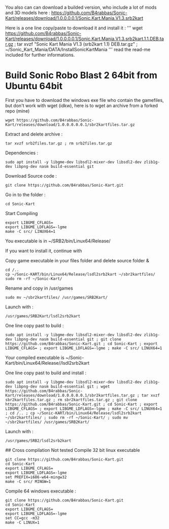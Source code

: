 You also can can download a builded version, who include a lot of mods and 3D models here :
https://github.com/B4rabbas/Sonic-Kart/releases/download/1.0.0.0.0.1/Sonic.Kart.Mania.V1.3.srb2kart

Here is a one line copy/paste to download it and install it :
'''
wget https://github.com/B4rabbas/Sonic-Kart/releases/download/1.0.0.0.0.1/Sonic.Kart.Mania.V1.3.srb2kart.1.1.DEB.tar.gz ; tar xvzf "Sonic Kart Mania V1.3 (srb2kart 1.1) DEB.tar.gz" ; ~/Sonic_Kart_Mania/DATA/InstallSonicKartMania
'''
read the read-me included for further informations.

# Build Sonic Robo Blast 2 64bit from Ubuntu 64bit

First you have to download the windows exe file who contain the gamefiles, but don't work with wget (idkw), here is to wget an archive from a forked repo (mine)
```
wget https://github.com/B4rabbas/Sonic-Kart/releases/download/1.0.0.0.0.0.1/sbr2kartfiles.tar.gz
```
Extract and delete archive :
```
tar xvzf srb2files.tar.gz ; rm srb2files.tar.gz
```
Dependencies :
```
sudo apt install -y libgme-dev libsdl2-mixer-dev libsdl2-dev zlib1g-dev libpng-dev nasm build-essential git
```
Download Source code :
```
git clone https://github.com/B4rabbas/Sonic-Kart.git
```
Go in to the folder :
```
cd Sonic-Kart
```
Start Compiling
```
export LIBGME_CFLAGS=
export LIBGME_LDFLAGS=-lgme
make -C src/ LINUX64=1
```
You executable is in ~/SRB2/bin/Linux64/Release/

If you want to install it, continue with

Copy game executable in your files folder and delete source folder &
```
cd /..
cp ~/Sonic-KART/bin/Linux64/Release/lsdl2srb2kart ~/sbr2kartfiles/
sudo rm -rf ~/Sonic-Kart/
```
Rename and copy in /usr/games
```
sudo mv ~/sbr2kartfiles/ /usr/games/SRB2Kart/
```
Launch with :
```
/usr/games/SRB2Kart/lsdl2srb2kart
```
One line copy past to build :
```
sudo apt install -y libgme-dev libsdl2-mixer-dev libsdl2-dev zlib1g-dev libpng-dev nasm build-essential git ; git clone https://github.com/B4rabbas/Sonic-Kart.git ; cd Sonic-Kart ; export LIBGME_CFLAGS= ; export LIBGME_LDFLAGS=-lgme ; make -C src/ LINUX64=1
```
Your compiled executable is 
~/Sonic-Kart/bin/Linux64/Release//lsdl2srb2kart

One line copy past to build and install :
```
sudo apt install -y libgme-dev libsdl2-mixer-dev libsdl2-dev zlib1g-dev libpng-dev nasm build-essential git ; wget https://github.com/B4rabbas/Sonic-Kart/releases/download/1.0.0.0.0.0.1/sbr2kartfiles.tar.gz ; tar xvzf sbr2kartfiles.tar.gz ; rm sbr2kartfiles.tar.gz ; git clone https://github.com/B4rabbas/Sonic-Kart.git ; cd Sonic-Kart ; export LIBGME_CFLAGS= ; export LIBGME_LDFLAGS=-lgme ; make -C src/ LINUX64=1 ; cd /.. ; cp ~/Sonic-KART/bin/Linux64/Release/lsdl2srb2kart ~/sbr2kartfiles/ ; sudo rm -rf ~/Sonic-Kart/ ; sudo mv ~/sbr2kartfiles/ /usr/games/SRB2Kart/
```
Launch with :
```
/usr/games/SRB2/lsdl2srb2kart
```

## Cross compilation Not tested
Compile 32 bit linux executable
```
git clone https://github.com/B4rabbas/Sonic-Kart.git
cd Sonic-Kart
export LIBGME_CFLAGS=
export LIBGME_LDFLAGS=-lgme
set PREFIX=i686-w64-mingw32
make -C src/ MINGW=1 
```

Compile 64 windows executable :
```
git clone https://github.com/B4rabbas/Sonic-Kart.git
cd Sonic-Kart
export LIBGME_CFLAGS=
export LIBGME_LDFLAGS=-lgme
set CC=gcc -m32 
make -C LINUX=1 
```
